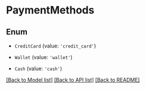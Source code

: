 # PaymentMethods


## Enum

* `CreditCard` (value: `'credit_card'`)

* `Wallet` (value: `'wallet'`)

* `Cash` (value: `'cash'`)

[[Back to Model list]](../README.md#documentation-for-models) [[Back to API list]](../README.md#documentation-for-api-endpoints) [[Back to README]](../README.md)
